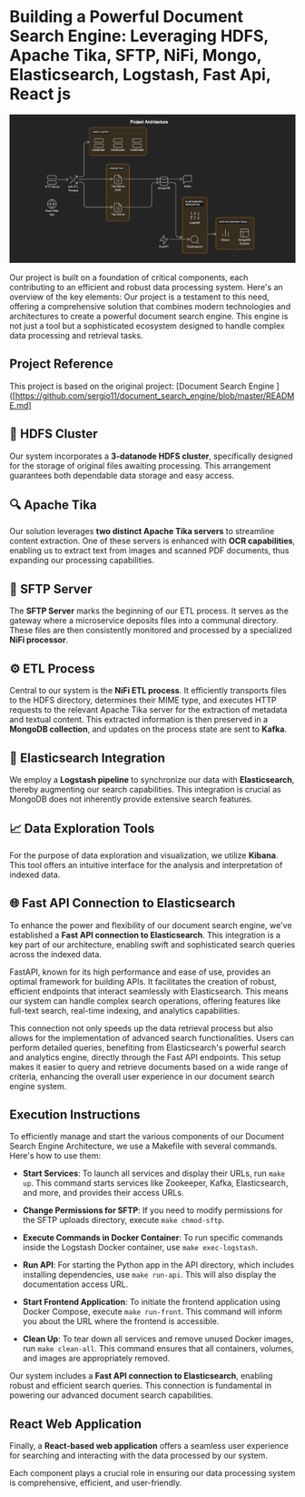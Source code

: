 # Building a Powerful Document Search Engine: Leveraging HDFS, Apache Tika, SFTP, NiFi, Mongo, Elasticsearch, Logstash, Fast Api, React js

![Architecture](img/searchdiagram.png)

Our project is built on a foundation of critical components, each contributing to an efficient and robust data processing system. Here's an overview of the key elements:
Our project is a testament to this need, offering a comprehensive solution that combines modern technologies and architectures to create a powerful document search engine. This engine is not just a tool but a sophisticated ecosystem designed to handle complex data processing and retrieval tasks.

## Project Reference
This project is based on the original project: [Document Search Engine ]([https://github.com/sergio11/document_search_engine/blob/master/README.md]

## 💾 HDFS Cluster
Our system incorporates a **3-datanode HDFS cluster**, specifically designed for the storage of original files awaiting processing. This arrangement guarantees both dependable data storage and easy access.

## 🔍 Apache Tika
Our solution leverages **two distinct Apache Tika servers** to streamline content extraction. One of these servers is enhanced with **OCR capabilities**, enabling us to extract text from images and scanned PDF documents, thus expanding our processing capabilities.

## 🚀 SFTP Server
The **SFTP Server** marks the beginning of our ETL process. It serves as the gateway where a microservice deposits files into a communal directory. These files are then consistently monitored and processed by a specialized **NiFi processor**.

## ⚙️ ETL Process
Central to our system is the **NiFi ETL process**. It efficiently transports files to the HDFS directory, determines their MIME type, and executes HTTP requests to the relevant Apache Tika server for the extraction of metadata and textual content. This extracted information is then preserved in a **MongoDB collection**, and updates on the process state are sent to **Kafka**.

## 🔎 Elasticsearch Integration
We employ a **Logstash pipeline** to synchronize our data with **Elasticsearch**, thereby augmenting our search capabilities. This integration is crucial as MongoDB does not inherently provide extensive search features.

## 📈 Data Exploration Tools
For the purpose of data exploration and visualization, we utilize **Kibana**. This tool offers an intuitive interface for the analysis and interpretation of indexed data.

## 🌐 Fast API Connection to Elasticsearch
To enhance the power and flexibility of our document search engine, we've established a **Fast API connection to Elasticsearch**. This integration is a key part of our architecture, enabling swift and sophisticated search queries across the indexed data.

FastAPI, known for its high performance and ease of use, provides an optimal framework for building APIs. It facilitates the creation of robust, efficient endpoints that interact seamlessly with Elasticsearch. This means our system can handle complex search operations, offering features like full-text search, real-time indexing, and analytics capabilities.

This connection not only speeds up the data retrieval process but also allows for the implementation of advanced search functionalities. Users can perform detailed queries, benefiting from Elasticsearch's powerful search and analytics engine, directly through the Fast API endpoints. This setup makes it easier to query and retrieve documents based on a wide range of criteria, enhancing the overall user experience in our document search engine system.

## Execution Instructions

To efficiently manage and start the various components of our Document Search Engine Architecture, we use a Makefile with several commands. Here's how to use them:

- **Start Services**: To launch all services and display their URLs, run `make up`. This command starts services like Zookeeper, Kafka, Elasticsearch, and more, and provides their access URLs.

- **Change Permissions for SFTP**: If you need to modify permissions for the SFTP uploads directory, execute `make chmod-sftp`.

- **Execute Commands in Docker Container**: To run specific commands inside the Logstash Docker container, use `make exec-logstash`.

- **Run API**: For starting the Python app in the API directory, which includes installing dependencies, use `make run-api`. This will also display the documentation access URL.

- **Start Frontend Application**: To initiate the frontend application using Docker Compose, execute `make run-front`. This command will inform you about the URL where the frontend is accessible.

- **Clean Up**: To tear down all services and remove unused Docker images, run `make clean-all`. This command ensures that all containers, volumes, and images are appropriately removed.

Our system includes a **Fast API connection to Elasticsearch**, enabling robust and efficient search queries. This connection is fundamental in powering our advanced document search capabilities.

## React Web Application
Finally, a **React-based web application** offers a seamless user experience for searching and interacting with the data processed by our system.

Each component plays a crucial role in ensuring our data processing system is comprehensive, efficient, and user-friendly.
